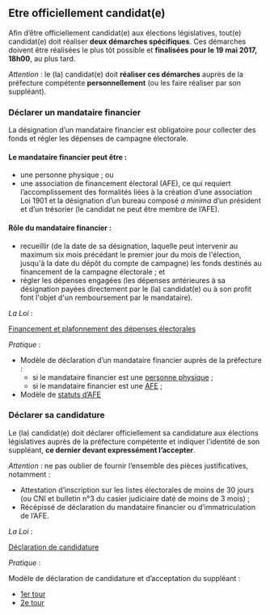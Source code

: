 ## Etre officiellement candidat(e)
Afin d’être officiellement candidat(e) aux élections législatives, tout(e) candidat(e) doit réaliser **deux démarches spécifiques**. Ces démarches doivent être réalisées le plus tôt possible et **finalisées pour le 19 mai 2017, 18h00**, au plus tard.

*Attention* : le (la) candidat(e) doit **réaliser ces démarches** auprès de la préfecture compétente **personnellement** (ou les faire réaliser par son suppléant).

### Déclarer un mandataire financier
La désignation d’un mandataire financier est obligatoire pour collecter des fonds et régler les dépenses de campagne électorale.

#### Le mandataire financier peut être :
* une personne physique ; ou
* une association de financement électoral (AFE), ce qui requiert l’accomplissement des formalités liées à la création d’une association Loi 1901 et la désignation d’un bureau composé *a minima* d’un président et d’un trésorier (le candidat ne peut être membre de l’AFE).

#### Rôle du mandataire financier :
* recueillir (de la date de sa désignation, laquelle peut intervenir au maximum six mois précédant le premier jour du mois de l'élection, jusqu'à la date du dépôt du compte de campagne) les fonds destinés au financement de la campagne électorale ; et
* régler les dépenses engagées (les dépenses antérieures à sa désignation payées directement par le (la) candidat(e) ou à son profit font l'objet d'un remboursement par le mandataire).

*La Loi* :

[Financement et plafonnement des dépenses électorales](https://www.legifrance.gouv.fr/affichCode.do?idSectionTA=LEGISCTA000006148459&cidTexte=LEGITEXT000006070239&dateTexte=20170313)

*Pratique* :

* Modèle de déclaration d’un mandataire financier auprès de la préfecture :
  + si le mandataire financier est une [personne physique](http://www.cnccfp.fr/docs/campagne/cnccfp_2016_modele_designation_MF.pdf) ;
  + si le mandataire financier est une [AFE](http://www.cnccfp.fr/docs/campagne/cnccfp_2016_modele_declaration_AFE.pdf) ;
* Modèle de [statuts d’AFE](http://www.cnccfp.fr/docs/campagne/cnccfp_2016_modele_statuts_AFE.pdf)

### Déclarer sa candidature
Le (la) candidat(e) doit déclarer officiellement sa candidature aux élections législatives auprès de la préfecture compétente et indiquer l’identité de son suppléant, **ce dernier devant expressément l’accepter**.

*Attention* : ne pas oublier de fournir l’ensemble des pièces justificatives, notamment :
* Attestation d’inscription sur les listes électorales de moins de 30 jours (ou CNI et bulletin n°3 du casier judiciaire daté de moins de 3 mois) ;
* Récépissé de déclaration du mandataire financier ou d’immatriculation de l’AFE.
 
*La Loi* :

[Déclaration de candidature](https://www.legifrance.gouv.fr/affichCodeArticle.do?cidTexte=LEGITEXT000006070239&idArticle=LEGIARTI000006353367&dateTexte=&categorieLien=cid)

*Pratique* :

Modèle de déclaration de candidature et d’acceptation du suppléant : 
* [1er tour](http://www.yvelines.gouv.fr/content/download/9346/61842/file/formulaire%20de%20d%C3%A9claration%20de%20candidature%20(titulaire%20et%20rempla%C3%A7ant).pdf)
* [2e tour](http://www.yvelines.gouv.fr/content/download/9671/63821/file/mod%C3%A8le%20de%20d%C3%A9claration%20de%20candidature%20T2.pdf)
